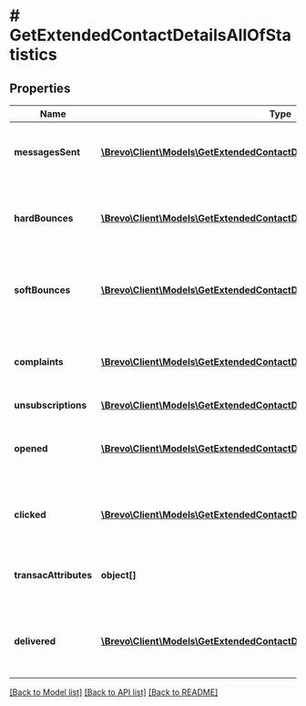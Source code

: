 # # GetExtendedContactDetailsAllOfStatistics

## Properties

Name | Type | Description | Notes
------------ | ------------- | ------------- | -------------
**messagesSent** | [**\Brevo\Client\Models\GetExtendedContactDetailsAllOfStatisticsMessagesSent[]**](GetExtendedContactDetailsAllOfStatisticsMessagesSent.md) | Listing of the sent campaign for the contact | [optional]
**hardBounces** | [**\Brevo\Client\Models\GetExtendedContactDetailsAllOfStatisticsMessagesSent[]**](GetExtendedContactDetailsAllOfStatisticsMessagesSent.md) | Listing of the hardbounes generated by the contact | [optional]
**softBounces** | [**\Brevo\Client\Models\GetExtendedContactDetailsAllOfStatisticsMessagesSent[]**](GetExtendedContactDetailsAllOfStatisticsMessagesSent.md) | Listing of the softbounes generated by the contact | [optional]
**complaints** | [**\Brevo\Client\Models\GetExtendedContactDetailsAllOfStatisticsMessagesSent[]**](GetExtendedContactDetailsAllOfStatisticsMessagesSent.md) | Listing of the complaints generated by the contact | [optional]
**unsubscriptions** | [**\Brevo\Client\Models\GetExtendedContactDetailsAllOfStatisticsUnsubscriptions**](GetExtendedContactDetailsAllOfStatisticsUnsubscriptions.md) |  | [optional]
**opened** | [**\Brevo\Client\Models\GetExtendedContactDetailsAllOfStatisticsOpened[]**](GetExtendedContactDetailsAllOfStatisticsOpened.md) | Listing of the openings generated by the contact | [optional]
**clicked** | [**\Brevo\Client\Models\GetExtendedContactDetailsAllOfStatisticsClicked[]**](GetExtendedContactDetailsAllOfStatisticsClicked.md) | Listing of the clicks generated by the contact | [optional]
**transacAttributes** | **object[]** | Listing of the transactional attributes for the contact | [optional]
**delivered** | [**\Brevo\Client\Models\GetExtendedContactDetailsAllOfStatisticsMessagesSent[]**](GetExtendedContactDetailsAllOfStatisticsMessagesSent.md) | Listing of the delivered campaign for the contact | [optional]

[[Back to Model list]](../../README.md#models) [[Back to API list]](../../README.md#endpoints) [[Back to README]](../../README.md)
